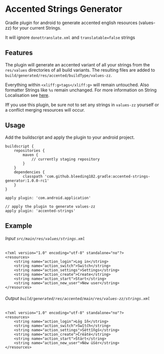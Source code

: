 # Accented Strings Generator
Gradle plugin for android to generate accented english resources (values-zz) for your current Strings.

It will ignore `donottranslate.xml` and `translatable=false` strings

## Features
The plugin will generate an accented variant of all your strings from the `res/values` directories of all build variants. The resulting files are added to `build/generated/res/accented/buildType/values-zz`.

Everything within `<xliff:g>tags</xliff:g>` will remain untouched. Also formatter Strings like `%s` remain unchanged.
For more information on String Localisation see <a href="https://developer.android.com/distribute/tools/localization-checklist.html#manage-strings">here</a>.

Iff you use this plugin, be sure not to set any strings in `values-zz` yourself or a conflict merging resources will occur.

## Usage
Add the buildscript and apply the plugin to your android project.

    buildscript {
        repositories {
            maven {
                // currently staging repository
            }
        }
        dependencies {
            classpath 'com.github.bleeding182.gradle:accented-strings-generator:1.0.0-rc1'
        }
    }
    
    apply plugin: 'com.android.application'
    
    // apply the plugin to generate values-zz
    apply plugin: 'accented-strings'

## Example
###### Input `src/main/res/values/strings.xml`

    <?xml version="1.0" encoding="utf-8" standalone="no"?>
    <resources>
        <string name="action_login">Log in</string>
        <string name="action_switch">Switch</string>
        <string name="action_settings">Settings</string>
        <string name="action_create">Create</string>
        <string name="action_start">Start</string>
        <string name="action_new_user">New user</string>
    </resources>
    
###### Output `build/generated/res/accented/main/res/values-zz/strings.xml`
    
    <?xml version="1.0" encoding="utf-8" standalone="no"?>
    <resources>
        <string name="action_login">Łög îñ</string>
        <string name="action_switch">Śwîtčh</string>
        <string name="action_settings">Śëttîñgš</string>
        <string name="action_create">Črëātë</string>
        <string name="action_start">Śtārt</string>
        <string name="action_new_user">Ńëw üšër</string>
    </resources>
